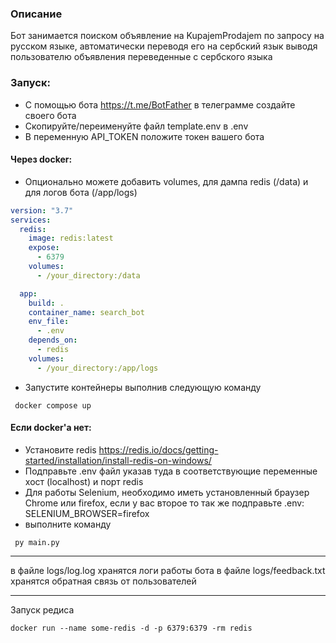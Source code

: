### Описание
Бот занимается поиском объявление на KupajemProdajem по запросу на русском языке, 
автоматически переводя его на сербский язык выводя пользователю объявления переведенные 
с сербского языка 

### Запуск:
- С помощью бота https://t.me/BotFather в телеграмме создайте своего бота
- Скопируйте/переименуйте файл template.env в .env
- В переменную API_TOKEN положите токен вашего бота 
#### Через docker:
- Опционально можете добавить volumes, для дампа redis (/data) и для логов бота (/app/logs)
```yaml
version: "3.7"
services:
  redis:
    image: redis:latest
    expose:
      - 6379
    volumes:
      - /your_directory:/data

  app:
    build: .
    container_name: search_bot
    env_file:
      - .env
    depends_on:
      - redis
    volumes:
      - /your_directory:/app/logs

```
- Запустите контейнеры выполнив следующую команду
```shell
 docker compose up
```
#### Если docker'а нет:
- Установите redis https://redis.io/docs/getting-started/installation/install-redis-on-windows/
- Подправьте .env файл указав туда в соответствующие переменные хост (localhost) и порт redis
- Для работы Selenium, необходимо иметь установленный браузер Chrome или firefox, если у вас второе то так же подправьте .env: SELENIUM_BROWSER=firefox
- выполните команду
```shell
 py main.py
```
____
в файле logs/log.log хранятся логи работы бота
в файле logs/feedback.txt хранятся обратная связь от пользователей 
____
Запуск редиса
```shell
docker run --name some-redis -d -p 6379:6379 -rm redis
```